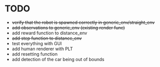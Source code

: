 TODO
====

- ~~verify that the robot is spawned correctly in generic_env/straight_env~~
- ~~add observations to generic_env (existing render func)~~
- add reward function to distance_env
- ~~add step function to distance_env~~
- test everything with GUI
- add human renderer with PLT
- add resetting function
- add detection of the car being out of bounds

